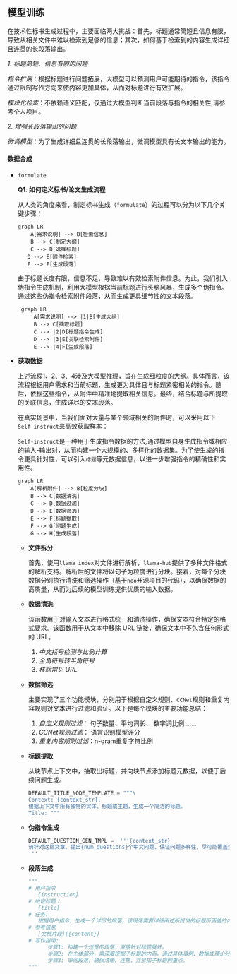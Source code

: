 ## 模型训练

在技术性标书生成过程中，主要面临两大挑战：首先，标题通常简短且信息有限，导致从相关文件中难以检索到足够的信息；其次，如何基于检索到的内容生成详细且连贯的长段落输出。

*1. 标题简短、信息有限的问题*

 *指令扩展*：根据标题进行问题拓展，大模型可以预测用户可能期待的指令，该指令通过限制写作方向来使内容更加具体，从而对标题进行有效扩展。

 *模块化检索*：不依赖语义匹配，仅通过大模型判断当前段落与指令的相关性,请参考个人项目。

*2. 增强长段落输出的问题*

 *微调模型*：为了生成详细且连贯的长段落输出，微调模型具有长文本输出的能力。

#### **数据合成**

+ `formulate`
  
    **Q1**:  **如何定义标书/论文生成流程**
    
    从人类的角度来看，制定标书生成（`formulate`）的过程可以分为以下几个关键步骤：
    
    ```mermaid
    graph LR
        A[需求说明] --> B[检索信息]
        B --> C[制定大纲]
        C --> D[选择标题]
       D --> E[附件检索]
       E --> F[生成段落]
   ```
   由于标题长度有限，信息不足，导致难以有效检索附件信息。为此，我们引入伪指令生成机制，利用大模型根据当前标题进行头脑风暴，生成多个伪指令。通过这些伪指令检索附件段落，从而生成更具细节性的文本段落。
   ```mermaid
    graph LR
        A[需求说明] --> |1|B[生成大纲]
        B --> C[摘取标题]
        C --> |2|D[标题指令生成]
        D --> |3|E[关联检索附件]
        E --> |4|F[生成段落]
   ```

+ **获取数据**

  上述流程1、2、3、4涉及大模型推理，旨在生成细粒度的大纲。具体而言，该流程根据用户需求和当前标题，生成更为具体且与标题紧密相关的指令。随后，依据这些指令，从附件中精准地提取相关信息。最终，结合标题与所提取的关联信息，生成详尽的文本段落。

  在真实场景中，当我们面对大量与某个领域相关的附件时，可以采用以下 `Self-instruct`来高效获取样本：

   `Self-instruct`是一种用于生成指令数据的方法,通过模型自身生成指令或相应的输入-输出对，从而构建一个大规模的、多样化的数据集。为了使生成的指令更具针对性，可以引入`标题`等元数据信息，以进一步增强指令的精确性和实用性。
  ```mermaid
  graph LR
      A[解析附件] --> B[粒度分块]
      B --> C[数据清洗]
      C --> D[数据过滤]
      D --> E[数据筛选]
      E --> F[标题提取]
      F --> G[问题生成]
      G --> H[生成段落]
  ```
  + **文件拆分**

    首先，使用`llama_index`对文件进行解析，`llama-hub`提供了多种文件格式的解析支持。解析后的文件将以句子为粒度进行分块。接着，对每个分块数据分别执行清洗和筛选操作（基于`neo`开源项目的代码），以确保数据的高质量，从而为后续的模型训练提供优质的输入数据。

  - **数据清洗** 

    该函数用于对输入文本进行格式统一和清洗操作，确保文本符合特定的格式要求。该函数用于从文本中移除 URL 链接，确保文本中不包含任何形式的 URL。

    1. *中文括号检测与比例计算*
    2. *全角符号转半角符号*
    3. *移除常见 URL*

  - **数据筛选**

    主要实现了三个功能模块，分别用于根据自定义规则、`CCNet`规则和重复内容规则对文本进行过滤和验证。以下是每个模块的主要功能总结：

    1. *自定义规则过滤*： 句子数量、平均词长、 数字词比例  ......
    2. *CCNet规则过滤*： 语言识别模型评分
    3. *重复内容规则过滤*：n-gram重复字符比例

  + **标题提取**

    从块节点上下文中，抽取出标题，并向块节点添加标题元数据，以便于后续问题生成。

    ```python
    DEFAULT_TITLE_NODE_TEMPLATE = """\
    Context: {context_str}. 
    根据上下文中所有独特的实体、标题或主题，生成一个简洁的标题。
    Title: """
    ```

  + **伪指令生成**

    ```python
    DEFAULT_QUESTION_GEN_TMPL =  '''{context_str}
    请针对这篇文章，提出{num_questions}个中文问题，保证问题多样性、尽可能覆盖全部内容，格式如下: "1: ", "2: ", ...
    '''
    ```

  + **段落生成**
      ```python
      """
      # 用户指令
         {instruction}
      # 给定标题：
         {title}
      # 任务:
         根据用户指令，生成一个详尽的段落，该段落需要详细阐述所提供的标题所涵盖的内容。
      # 参考信息
         [文档片段]({content}) 
      # 写作指南:
            步骤1: 构建一个连贯的段落，直接针对标题展开。
            步骤2: 在主体部分，需深度挖掘子标题的内涵，通过具体事例、数据或理论分析，增强论述的说服力和可读性。
            步骤3: 审阅段落，确保清晰、连贯，并紧扣子标题的重点。
      """   
      ```
  
    
